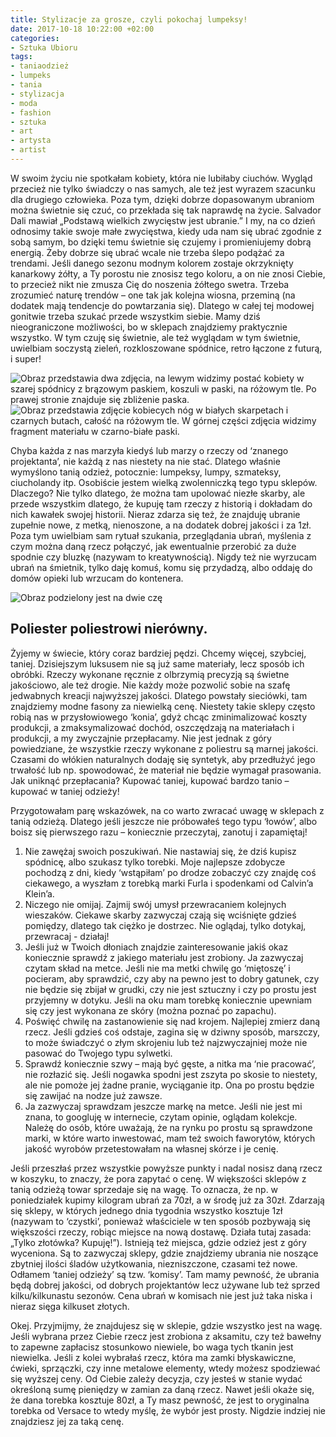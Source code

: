 ```yaml
---
title: Stylizacje za grosze, czyli pokochaj lumpeksy!
date: 2017-10-18 10:22:00 +02:00
categories:
- Sztuka Ubioru
tags:
- taniaodzież
- lumpeks
- tania
- stylizacja
- moda
- fashion
- sztuka
- art
- artysta
- artist
---
```


 W swoim życiu nie spotkałam kobiety, która nie lubiłaby ciuchów. Wygląd przecież nie tylko świadczy o nas samych, ale też jest wyrazem szacunku dla drugiego człowieka. Poza tym, dzięki dobrze dopasowanym ubraniom można świetnie się czuć, co przekłada się tak naprawdę na życie. Salvador Dali mawiał „Podstawą wielkich zwycięstw jest ubranie.” I my, na co dzień odnosimy takie swoje małe zwycięstwa, kiedy uda nam się ubrać zgodnie z sobą samym, bo dzięki temu świetnie się czujemy i promieniujemy dobrą energią. Żeby dobrze się ubrać wcale nie trzeba ślepo podążać za trendami. Jeśli danego sezonu modnym kolorem zostaje okrzyknięty kanarkowy żółty, a Ty porostu nie znosisz tego koloru, a on nie znosi Ciebie, to przecież nikt nie zmusza Cię do noszenia żółtego swetra. Trzeba zrozumieć naturę trendów – one tak jak kolejna wiosna, przeminą (na dodatek mają tendencje do powtarzania się). Dlatego w całej tej modowej gonitwie trzeba szukać przede wszystkim siebie. Mamy dziś nieograniczone możliwości, bo w sklepach znajdziemy praktycznie wszystko. W tym czuję się świetnie, ale też wyglądam w tym świetnie, uwielbiam soczystą zieleń, rozkloszowane spódnice, retro łączone z futurą, i super!

![Obraz przedstawia dwa zdjęcia, na lewym widzimy postać kobiety w szarej spódnicy z brązowym paskiem, koszuli w paski, na różowym tle. Po prawej stronie znajduje się zbliżenie paska.](https://assets1.ello.co/uploads/asset/attachment/6379870/ello-optimized-d3d63468.jpg)
![Obraz przedstawia zdjęcie kobiecych nóg w białych skarpetach i czarnych butach, całość na różowym tle. W górnej części zdjęcia widzimy fragment materiału w czarno-białe paski.](https://assets0.ello.co/uploads/asset/attachment/6379877/ello-optimized-2a8b6ae3.jpg)

Chyba każda z nas marzyła kiedyś lub marzy o rzeczy od ‘znanego projektanta’, nie każdą z nas niestety na nie stać. Dlatego właśnie wymyślono tanią odzież, potocznie: lumpeksy, lumpy, szmateksy, ciucholandy itp. Osobiście jestem wielką zwolenniczką tego typu sklepów. Dlaczego? Nie tylko dlatego, że można tam upolować niezłe skarby, ale przede wszystkim dlatego, że kupuję tam rzeczy z historią i dokładam do nich kawałek swojej historii. Nieraz zdarza się też, że znajduję ubranie zupełnie nowe, z metką, nienoszone, a na dodatek dobrej jakości i za 1zł. Poza tym uwielbiam sam rytuał szukania, przeglądania ubrań, myślenia  z czym można daną rzecz połączyć, jak ewentualnie przerobić za duże spodnie czy bluzkę (nazywam to kreatywnością). Nigdy też nie wyrzucam ubrań na śmietnik, tylko daję komuś, komu się przydadzą, albo oddaję do domów opieki lub wrzucam do kontenera. 

![Obraz podzielony jest na dwie czę](https://assets0.ello.co/uploads/asset/attachment/6379902/ello-optimized-28fb577d.jpg)

## Poliester poliestrowi nierówny.

Żyjemy w świecie, który coraz bardziej pędzi. Chcemy więcej, szybciej, taniej. Dzisiejszym luksusem nie są już same materiały, lecz sposób ich obróbki. Rzeczy wykonane ręcznie z olbrzymią precyzją są świetne jakościowo, ale też drogie. Nie każdy może pozwolić sobie na szafę jedwabnych kreacji najwyższej jakości. Dlatego powstały sieciówki, tam znajdziemy modne fasony za niewielką cenę. Niestety takie sklepy często robią nas w przysłowiowego ‘konia’, gdyż chcąc zminimalizować koszty produkcji, a zmaksymalizować dochód, oszczędzają na materiałach i produkcji, a my zwyczajnie przepłacamy. Nie jest jednak z góry powiedziane, że wszystkie rzeczy wykonane z poliestru są marnej jakości. Czasami do włókien naturalnych dodaję się syntetyk, aby przedłużyć jego trwałość lub np. spowodować, że materiał nie będzie wymagał prasowania. Jak uniknąć przepłacania? Kupować taniej, kupować bardzo tanio – kupować w taniej odzieży!


Przygotowałam parę wskazówek, na co warto zwracać uwagę w sklepach z tanią odzieżą. Dlatego jeśli jeszcze nie próbowałeś tego typu ‘łowów’, albo boisz się pierwszego razu – koniecznie przeczytaj, zanotuj i zapamiętaj!

1. Nie zawężaj swoich poszukiwań. Nie nastawiaj się, że dziś kupisz spódnicę, albo szukasz tylko torebki. Moje najlepsze zdobycze pochodzą z dni, kiedy ‘wstąpiłam’ po drodze zobaczyć czy znajdę coś ciekawego, a wyszłam z torebką marki Furla i spodenkami od Calvin’a Klein’a.
2. Niczego nie omijaj. Zajmij swój umysł przewracaniem kolejnych wieszaków. Ciekawe skarby zazwyczaj czają się wciśnięte gdzieś pomiędzy, dlatego tak ciężko je dostrzec. Nie oglądaj, tylko dotykaj, przewracaj -  działaj!
3. Jeśli już w Twoich dłoniach znajdzie zainteresowanie jakiś okaz koniecznie sprawdź z jakiego materiału jest zrobiony. Ja zazwyczaj czytam skład na metce. Jeśli nie ma metki chwilę go ‘miętoszę’ i pocieram, aby sprawdzić, czy aby na pewno jest to dobry gatunek, czy nie będzie się zbijał w grudki, czy nie jest sztuczny i czy po prostu jest przyjemny w dotyku. Jeśli na oku mam torebkę koniecznie upewniam się czy jest wykonana ze skóry (można poznać po zapachu).
4. Poświęć chwilę na zastanowienie się nad krojem. Najlepiej zmierz daną rzecz. Jeśli gdzieś coś odstaje, zagina się w dziwny sposób, marszczy, to może świadczyć o złym skrojeniu lub też najzwyczajniej może nie pasować do Twojego typu sylwetki. 
5. Sprawdź koniecznie szwy – mają być gęste, a nitka ma ‘nie pracować’, nie rozłazić się. Jeśli nogawka spodni jest zszyta po skosie to niestety, ale nie pomoże jej żadne pranie, wyciąganie itp. Ona po prostu będzie się zawijać na nodze już zawsze. 
6. Ja zazwyczaj sprawdzam jeszcze markę na metce. Jeśli nie jest mi znana, to googluję w internecie, czytam opinie, oglądam kolekcje. Należę do osób, które uważają, że na rynku po prostu są sprawdzone marki, w które warto inwestować, mam też swoich faworytów, których jakość wyrobów przetestowałam na własnej skórze i je cenię.

Jeśli przeszłaś przez wszystkie powyższe punkty i nadal nosisz daną rzecz w koszyku, to znaczy, że pora zapytać o cenę. W większości sklepów z tanią odzieżą towar sprzedaje się na wagę. To oznacza, że np. w poniedziałek kupimy kilogram ubrań za 70zł, a w środę już za 30zł. Zdarzają się sklepy, w których jednego dnia tygodnia wszystko kosztuje 1zł (nazywam to ‘czystki’, ponieważ właściciele w ten sposób pozbywają się większości rzeczy, robiąc miejsce na nową dostawę. Działa tutaj zasada: „Tylko złotówka? Kupuję!”). Istnieją też miejsca, gdzie odzież jest z góry wyceniona. Są to zazwyczaj sklepy, gdzie znajdziemy ubrania nie noszące zbytniej ilości śladów użytkowania, niezniszczone, czasami też nowe. Odłamem ‘taniej odzieży’ są tzw. ‘komisy’. Tam mamy pewność, że ubrania będą dobrej jakości, od dobrych projektantów lecz używane lub też sprzed kilku/kilkunastu sezonów. Cena ubrań w komisach nie jest już taka niska i nieraz sięga kilkuset złotych.

Okej. Przyjmijmy, że znajdujesz się w sklepie, gdzie wszystko jest na wagę. Jeśli wybrana przez Ciebie rzecz jest zrobiona z aksamitu, czy też bawełny to zapewne zapłacisz stosunkowo niewiele, bo waga tych tkanin jest niewielka. Jeśli z kolei wybrałaś rzecz, która ma zamki błyskawiczne, ćwieki, sprzączki, czy inne metalowe elementy, wtedy możesz spodziewać się wyższej ceny. Od Ciebie zależy decyzja, czy jesteś w stanie wydać określoną sumę pieniędzy w zamian za daną rzecz. Nawet jeśli okaże się, że dana torebka kosztuje 80zł, a Ty masz pewność, że jest to oryginalna torebka od Versace to wtedy myślę, że wybór jest prosty. Nigdzie indziej nie znajdziesz jej za taką cenę. 